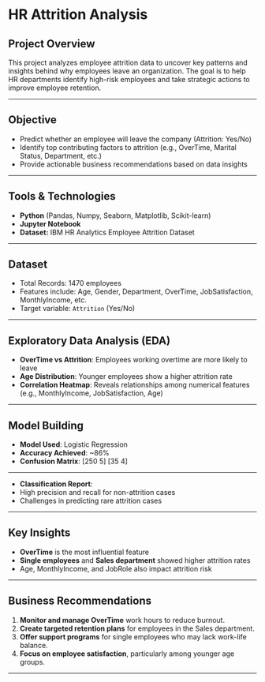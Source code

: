 # HR Attrition Analysis 

##  Project Overview

This project analyzes employee attrition data to uncover key patterns and insights behind why employees leave an organization. The goal is to help HR departments identify high-risk employees and take strategic actions to improve employee retention.

---

##  Objective

- Predict whether an employee will leave the company (Attrition: Yes/No)
- Identify top contributing factors to attrition (e.g., OverTime, Marital Status, Department, etc.)
- Provide actionable business recommendations based on data insights

---

##  Tools & Technologies

- **Python** (Pandas, Numpy, Seaborn, Matplotlib, Scikit-learn)
- **Jupyter Notebook**
- **Dataset:** IBM HR Analytics Employee Attrition Dataset

---

##  Dataset

- Total Records: 1470 employees
- Features include: Age, Gender, Department, OverTime, JobSatisfaction, MonthlyIncome, etc.
- Target variable: `Attrition` (Yes/No)

---

##  Exploratory Data Analysis (EDA)

- **OverTime vs Attrition**: Employees working overtime are more likely to leave
- **Age Distribution**: Younger employees show a higher attrition rate
- **Correlation Heatmap**: Reveals relationships among numerical features (e.g., MonthlyIncome, JobSatisfaction, Age)

---

##  Model Building

- **Model Used**: Logistic Regression
- **Accuracy Achieved**: ~86%
- **Confusion Matrix**: [250 5]
                        [35  4]

---

- **Classification Report**:
- High precision and recall for non-attrition cases
- Challenges in predicting rare attrition cases

---

##  Key Insights

- **OverTime** is the most influential feature
- **Single employees** and **Sales department** showed higher attrition rates
- Age, MonthlyIncome, and JobRole also impact attrition risk

---

##  Business Recommendations

1. **Monitor and manage OverTime** work hours to reduce burnout.
2. **Create targeted retention plans** for employees in the Sales department.
3. **Offer support programs** for single employees who may lack work-life balance.
4. **Focus on employee satisfaction**, particularly among younger age groups.

---


